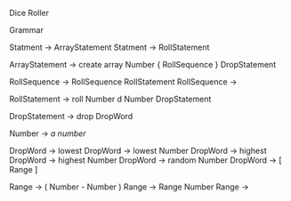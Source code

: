 Dice Roller

Grammar

Statment -> ArrayStatement
Statment -> RollStatement

ArrayStatement -> create array Number { RollSequence } DropStatement

RollSequence -> RollSequence RollStatement
RollSequence ->

RollStatement -> roll Number d Number DropStatement

DropStatement -> drop DropWord

Number -> *a number*

DropWord -> lowest
DropWord -> lowest Number
DropWord -> highest
DropWord -> highest Number
DropWord -> random Number
DropWord -> [ Range ]

Range -> ( Number - Number )
Range -> Range Number
Range ->
